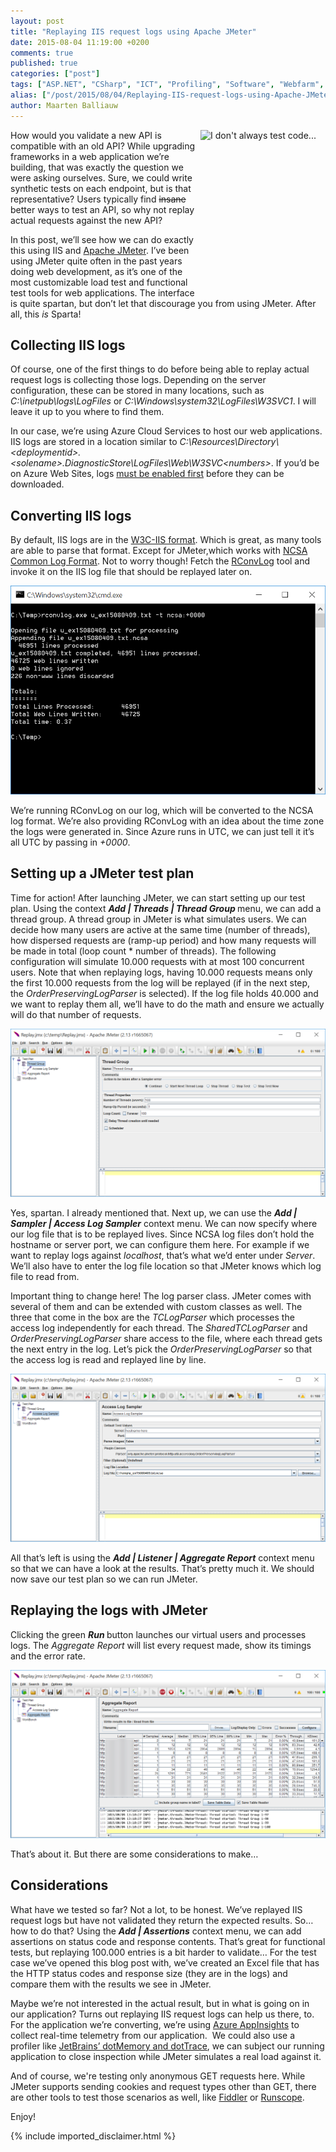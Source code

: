 ```yaml
---
layout: post
title: "Replaying IIS request logs using Apache JMeter"
date: 2015-08-04 11:19:00 +0200
comments: true
published: true
categories: ["post"]
tags: ["ASP.NET", "CSharp", "ICT", "Profiling", "Software", "Webfarm", "Windows Azure"]
alias: ["/post/2015/08/04/Replaying-IIS-request-logs-using-Apache-JMeter.aspx", "/post/2015/08/04/replaying-iis-request-logs-using-apache-jmeter.aspx"]
author: Maarten Balliauw
---
```

<p><img width="200" height="251" title="I don't always test code..." align="right" style="border-top: 0px; border-right: 0px; background-image: none; border-bottom: 0px; float: right; padding-top: 0px; padding-left: 0px; border-left: 0px; margin: 0px 0px 5px 5px; display: inline; padding-right: 0px" alt="I don't always test code..." src="http://s2.quickmeme.com/img/d6/d689b760f2debdb9d4cad9b7f755f8113d041875f98d7f2e8f1a755e6dc239ed.jpg" border="0">How would you validate a new API is compatible with an old API? While upgrading frameworks in a web application we’re building, that was exactly the question we were asking ourselves. Sure, we could write synthetic tests on each endpoint, but is that representative? Users typically find <strike>insane</strike> better ways to test an API, so why not replay actual requests against the new API?</p> <p>In this post, we’ll see how we can do exactly this using IIS and <a href="http://jmeter.apache.org/">Apache JMeter</a>. I’ve been using JMeter quite often in the past years doing web development, as it’s one of the most customizable load test and functional test tools for web applications. The interface is quite spartan, but don’t let that discourage you from using JMeter. After all, this <em>is</em> Sparta!</p> <h2>Collecting IIS logs</h2> <p>Of course, one of the first things to do before being able to replay actual request logs is collecting those logs. Depending on the server configuration, these can be stored in many locations, such as <em>C:\inetpub\logs\LogFiles</em> or <em>C:\Windows\system32\LogFiles\W3SVC1</em>. I will leave it up to you where to find them.</p> <p>In our case, we’re using Azure Cloud Services to host our web applications. IIS logs are stored in a location similar to <em>C:\Resources\Directory\&lt;deploymentid&gt;.&lt;solename&gt;.DiagnosticStore\LogFiles\Web\W3SVC&lt;numbers&gt;</em>. If you’d be on Azure Web Sites, logs <a href="https://azure.microsoft.com/en-us/documentation/articles/web-sites-enable-diagnostic-log/">must be enabled first</a> before they can be downloaded.</p> <h2></h2> <h2>Converting IIS logs</h2> <p>By default, IIS logs are in the <a href="http://www.w3.org/TR/WD-logfile.html">W3C-IIS format</a>. Which is great, as many tools are able to parse that format. Except for JMeter,which works with <a href="https://en.wikipedia.org/wiki/Common_Log_Format">NCSA Common Log Format</a>. Not to worry though! Fetch the <a href="http://www.rebex.net/rconvlog/">RConvLog</a> tool and invoke it on the IIS log file that should be replayed later on.</p> <p><a href="/images/image_353.png"><img title="Running RConvLog" style="border-top: 0px; border-right: 0px; background-image: none; border-bottom: 0px; padding-top: 0px; padding-left: 0px; border-left: 0px; display: inline; padding-right: 0px" alt="Running RConvLog" src="/images/image_thumb_313.png" border="0"></a></p> <p>We’re running RConvLog on our log, which will be converted to the NCSA log format. We’re also providing RConvLog with an idea about the time zone the logs were generated in. Since Azure runs in UTC, we can just tell it it’s all UTC by passing in <em>+0000</em>.</p> <h2>Setting up a JMeter test plan</h2> <p>Time for action! After launching JMeter, we can start setting up our test plan. Using the context <strong><em>Add | Threads | Thread Group </em></strong>menu, we can add a thread group. A thread group in JMeter is what simulates users. We can decide how many users are active at the same time (number of threads), how dispersed requests are (ramp-up period) and how many requests will be made in total (loop count * number of threads). The following configuration will simulate 10.000 requests with at most 100 concurrent users. Note that when replaying logs, having 10.000 requests means only the first 10.000 requests from the log will be replayed (if in the next step, the <i>OrderPreservingLogParser</i> is selected). If the log file holds 40.000 and we want to replay them all, we’ll have to do the math and ensure we actually will do that number of requests.</p> <p><a href="/images/image_354.png"><img title="JMeter test plan - users and threads" style="border-top: 0px; border-right: 0px; background-image: none; border-bottom: 0px; padding-top: 0px; padding-left: 0px; border-left: 0px; display: inline; padding-right: 0px" alt="JMeter test plan - users and threads" src="/images/image_thumb_314.png" border="0"></a></p> <p>Yes, spartan. I already mentioned that. Next up, we can use the <strong><em>Add | Sampler | Access Log Sampler</em></strong> context menu. We can now specify where our log file that is to be replayed lives. Since NCSA log files don’t hold the hostname or server port, we can configure them here. For example if we want to replay logs against <em>localhost</em>, that’s what we’d enter under <em>Server</em>. We’ll also have to enter the log file location so that JMeter knows which log file to read from.</p> <p>Important thing to change here! The log parser class. JMeter comes with several of them and can be extended with custom classes as well. The three that come in the box are the <em>TCLogParser</em> which processes the access log independently for each thread. The <em>SharedTCLogParser</em> and <em>OrderPreservingLogParser</em> share access to the file, where each thread gets the next entry in the log. Let’s pick the <em>OrderPreservingLogParser</em> so that the access log is read and replayed line by line.</p> <p><a href="/images/image_355.png"><img title="JMeter Access Logs Sampler" style="border-top: 0px; border-right: 0px; background-image: none; border-bottom: 0px; padding-top: 0px; padding-left: 0px; border-left: 0px; display: inline; padding-right: 0px" alt="JMeter Access Logs Sampler" src="/images/image_thumb_315.png" border="0"></a></p> <p>All that’s left is using the <strong><em>Add | Listener | Aggregate Report</em></strong> context menu so that we can have a look at the results. That’s pretty much it. We should now save our test plan so we can run JMeter.</p> <h2></h2> <h2>Replaying the logs with JMeter</h2> <p>Clicking the green <strong><em>Run</em> </strong>button launches our virtual users and processes logs. The <em>Aggregate Report</em> will list every request made, show its timings and the error rate.</p> <p><a href="/images/image_356.png"><img title="Aggregate Report when replaying IIS request logs" style="border-top: 0px; border-right: 0px; background-image: none; border-bottom: 0px; padding-top: 0px; padding-left: 0px; border-left: 0px; display: inline; padding-right: 0px" alt="Aggregate Report when replaying IIS request logs" src="/images/image_thumb_316.png" border="0"></a></p> <p>That’s about it. But there are some considerations to make…</p> <h2>Considerations</h2> <p>What have we tested so far? Not a lot, to be honest. We’ve replayed IIS request logs but have not validated they return the expected results. So… how to do that? Using the <strong><em>Add | Assertions</em></strong> context menu, we can add assertions on status code and response contents. That’s great for functional tests, but replaying 100.000 entries is a bit harder to validate… For the test case we’ve opened this blog post with, we’ve created an Excel file that has the HTTP status codes and response size (they are in the logs) and compare them with the results we see in JMeter.</p> <p>Maybe we’re not interested in the actual result, but in what is going on in our application? Turns out replaying IIS request logs can help us there, to. For the application we’re converting, we’re using <a href="https://azure.microsoft.com/en-us/documentation/articles/app-insights-get-started/">Azure AppInsights</a> to collect real-time telemetry from our application.&nbsp; We could also use a profiler like <a href="http://www.jetbrains.com">JetBrains’ dotMemory and dotTrace</a>, we can subject our running application to close inspection while JMeter simulates a real load against it.</p><p>And of course, we're testing only anonymous GET requests here. While JMeter supports sending cookies and request types other than GET, there are other tools to test those scenarios as well, like <a href="http://www.telerik.com/fiddler" target="_blank">Fiddler</a> or <a href="http://www.runscope.com" target="_blank">Runscope</a>.</p> <p>Enjoy!</p>

{% include imported_disclaimer.html %}

